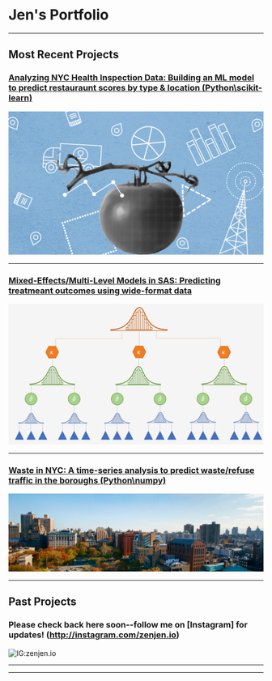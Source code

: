 # Jen's Portfolio

---
## Most Recent Projects 

### [Analyzing NYC Health Inspection Data: Building an ML model to predict restauraunt scores by type & location (Python\scikit-learn)](/nyc-health-inspections-predictingscores)
<img src="images/healthinspectiondatabanner.png?raw=true"/>

---

### [Mixed-Effects/Multi-Level Models in SAS: Predicting treatmeant outcomes using wide-format data](/pdf/sample_presentation.pdf)
<img src="images/multi-levelmodel.png?raw=true"/>

---
### [Waste in NYC: A time-series analysis to predict waste/refuse traffic in the boroughs (Python\numpy)](http://example.com/)
<img src="images/washingtonsquare-nyu.png?raw=true"/>

---

## Past Projects

### Please check back here soon--follow me on [Instagram] for updates! (http://instagram.com/zenjen.io) <p align="right">
<img align="center" src="https://image.flaticon.com/icons/png/128/174/174855.png" alt="IG:zenjen.io" height="20" width="20" /></p>

---




---

<!-- Remove above link if you don't want to attibute -->
